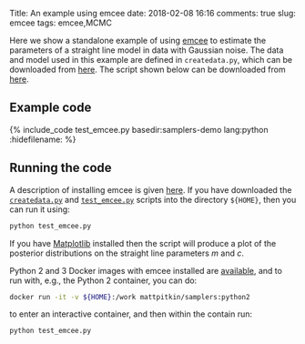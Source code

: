 Title: An example using emcee
date: 2018-02-08 16:16
comments: true
slug: emcee
tags: emcee,MCMC

<!-- PELICAN_BEGIN_SUMMARY -->
Here we show a standalone example of using [emcee](http://dfm.io/emcee/current/) to
estimate the parameters of a straight line model in data with Gaussian noise. The
data and model used in this example are defined in `createdata.py`, which can be downloaded
from [here](http://mattpitkin.github.io/samplers-demo/downloads/code/createdata.py). The
script shown below can be downloaded from [here](http://mattpitkin.github.io/samplers-demo/downloads/code/test_emcee.py).
<!-- PELICAN_END_SUMMARY -->

## Example code

{% include_code test_emcee.py basedir:samplers-demo lang:python :hidefilename: %}

## Running the code

A description of installing emcee is given [here](http://mattpitkin.github.io/samplers-demo/pages/samplers-samplers-everywhere/#emcee). If you have downloaded the [`createdata.py`](http://mattpitkin.github.io/samplers-demo/downloads/code/createdata.py) and [`test_emcee.py`](http://mattpitkin.github.io/samplers-demo/downloads/code/test_emcee.py) scripts into the directory `${HOME}`, then you can run it using:

```bash
python test_emcee.py
```

If you have [Matplotlib](https://matplotlib.org/) installed then the script will produce a plot of the posterior distributions
on the straight line parameters $m$ and $c$.

Python 2 and 3 Docker images with emcee installed are [available](https://hub.docker.com/r/mattpitkin/samplers/tags/), and to run with, e.g., the Python 2 container, you can do:

```bash
docker run -it -v ${HOME}:/work mattpitkin/samplers:python2
```

to enter an interactive container, and then within the contain run:

```bash
python test_emcee.py
```

